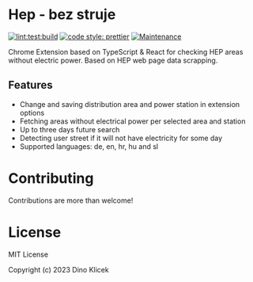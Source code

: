 # Hep - bez struje

[![lint:test:build](https://github.com/dineeek/hep-bez-struje//actions/workflows/lint-test-build.yml/badge.svg?branch=main)](https://github.com/dineeek/hep-bez-struje//actions/workflows/lint-test-build.yml)
[![code style: prettier](https://img.shields.io/badge/code_style-prettier-ff69b4.svg?style=flat-square)](https://github.com/prettier/prettier)
[![Maintenance](https://img.shields.io/badge/Maintained%3F-yes-green.svg)](https://GitHub.com/Naereen/StrapDown.js/graphs/commit-activity)

Chrome Extension based on TypeScript & React for checking HEP areas without electric power. Based on HEP web page data scrapping.

## Features

- Change and saving distribution area and power station in extension options
- Fetching areas without electrical power per selected area and station
- Up to three days future search
- Detecting user street if it will not have electricity for some day
- Supported languages: de, en, hr, hu and sl

# Contributing

Contributions are more than welcome!

# License

MIT License

Copyright (c) 2023 Dino Klicek
